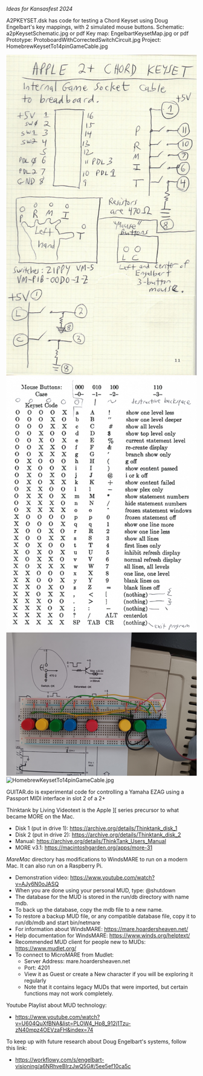 *Ideas for Kansasfest 2024*

A2PKEYSET.dsk has code for testing a Chord Keyset using Doug Engelbart's key mappings, with 2 simulated mouse buttons.
Schematic: a2pKeysetSchematic.jpg or pdf
Key map: EngelbartKeysetMap.jpg or pdf
Prototype: ProtoboardWithCorrectedSwitchCircuit.jpg
Project: HomebrewKeysetTo14pinGameCable.jpg

![a2pKeysetSchematic.jpg](a2pKeysetSchematic.jpg)
![EngelbartKeysetMap.jpg](EngelbartKeysetMap.jpg)
![ProtoboardWithCorrectedSwitchCircuit.jpg](ProtoboardWithCorrectedSwitchCircuit.jpg)
![HomebrewKeysetTo14pinGameCable.jpg](HomebrewKeysetTo14pinGameCable.jpg)

GUITAR.do is experimental code for controlling a Yamaha EZAG using a Passport MIDI interface in slot 2 of a 2+

Thinktank by Living Videotext is the Apple ][ series precursor to what became MORE on the Mac.
- Disk 1 (put in drive 1): https://archive.org/details/Thinktank_disk_1
- Disk 2 (put in drive 2): https://archive.org/details/Thinktank_disk_2
- Manual: https://archive.org/details/ThinkTank_Users_Manual
- MORE v3.1: https://macintoshgarden.org/apps/more-31

*MareMac* directory has modifications to WindsMARE to run on a modern Mac.  It can also run on a Raspberry Pi.
- Demonstration video: https://www.youtube.com/watch?v=AJy6N0oJASQ
- When you are done using your personal MUD, type: @shutdown
- The database for the MUD is stored in the run/db directory with name mdb.
- To back up the database, copy the mdb file to a new name.
- To restore a backup MUD file, or any compatible database file, copy it to run/db/mdb and start bin/netmare
- For information about WindsMARE: https://mare.hoardersheaven.net/
- Help documentation for WindsMARE: https://www.winds.org/helptext/
- Recommended MUD client for people new to MUDs: https://www.mudlet.org/
- To connect to MicroMARE from Mudlet:
  - Server Address: mare.hoardersheaven.net
  - Port: 4201
  - View it as Guest or create a New character if you will be exploring it regularly
  - Note that it contains legacy MUDs that were imported, but certain functions may not work completely.

Youtube Playlist about MUD technology:
- https://www.youtube.com/watch?v=U604QuXfBNA&list=PLOW4_Hp8_912j1Tzu-zN40mpz4OEVzaFH&index=74

To keep up with future research about Doug Engelbart's systems, follow this link:
- https://workflowy.com/s/engelbart-visioning/a6NRhveBIrzJwQ5G#/5ee5ef10ca5c

